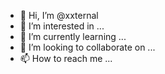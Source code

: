 - 👋 Hi, I’m @xxternal
- 👀 I’m interested in ...
- 🌱 I’m currently learning ...
- 💞️ I’m looking to collaborate on ...
- 📫 How to reach me ...

<!---
xxternal/xxternal is a ✨ special ✨ repository because its `README.md` (this file) appears on your GitHub profile.
You can click the Preview link to take a look at your changes.
--->
